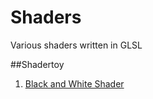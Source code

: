 # Shaders

Various shaders written in GLSL

##Shadertoy
1. [Black and White Shader](shadertoy/blackandwhite.glsl)
